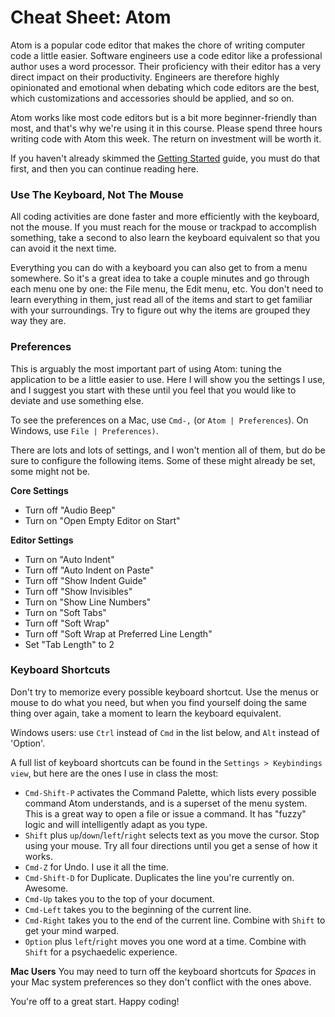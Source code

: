 # Cheat Sheet: Atom

Atom is a popular code editor that makes the chore of writing computer code a little easier.
Software engineers use a code editor like a professional author uses a word processor. Their proficiency with their editor has a very direct impact on their productivity.  Engineers are therefore highly opinionated and emotional when debating which code editors are the best, which customizations and accessories should be applied, and so on.

Atom works like most code editors but is a bit more beginner-friendly than most, and that's why we're using it in this course.  Please spend three hours writing code with Atom this week.  The return on investment will be worth it.

If you haven't already skimmed the [Getting Started](https://atom.io/docs/v1.3.2/getting-started-atom-basics) guide, you must do that first, and then you can continue reading here.

### Use The Keyboard, Not The Mouse

All coding activities are done faster and more efficiently with the keyboard, not the mouse.  If you must reach for the mouse or trackpad to accomplish something, take a second to also learn the keyboard equivalent so that you can avoid it the next time.

Everything you can do with a keyboard you can also get to from a menu somewhere.  So it's a great idea to take a couple minutes and go through each menu one by one: the File menu, the Edit menu, etc.  You don't need to learn everything in them, just read all of the items and start to get familiar with your surroundings.  Try to figure out why the items are grouped they way they are.

### Preferences

This is arguably the most important part of using Atom: tuning the application to be a little easier to use.  Here I will show you the settings I use, and I suggest you start with these until you feel that you would like to deviate and use something else.

To see the preferences on a Mac, use `Cmd-,` (or `Atom | Preferences`).  On Windows, use `File | Preferences)`.

There are lots and lots of settings, and I won't mention all of them, but do be sure to configure the following items.  Some of these might already be set, some might not be.

**Core Settings**
* Turn off "Audio Beep"
* Turn on "Open Empty Editor on Start"

**Editor Settings**
* Turn on "Auto Indent"
* Turn off "Auto Indent on Paste"
* Turn off "Show Indent Guide"
* Turn off "Show Invisibles"
* Turn on "Show Line Numbers"
* Turn on "Soft Tabs"
* Turn off "Soft Wrap"
* Turn off "Soft Wrap at Preferred Line Length"
* Set "Tab Length" to 2


### Keyboard Shortcuts

Don't try to memorize every possible keyboard shortcut.  Use the menus or mouse to do what you need, but when you find yourself doing the same thing over again, take a moment to learn the keyboard equivalent.

Windows users: use `Ctrl` instead of `Cmd` in the list below, and `Alt` instead of 'Option'.

A full list of keyboard shortcuts can be found in the `Settings > Keybindings view`, but here are the ones I use in class the most:

* `Cmd-Shift-P` activates the Command Palette, which lists every possible command Atom understands, and is a superset of the menu system.  This is a great way to open a file or issue a command.  It has "fuzzy" logic and will intelligently adapt as you type.
* `Shift` plus `up`/`down`/`left`/`right` selects text as you move the cursor.  Stop using your mouse.  Try all four directions until you get a sense of how it works.
* `Cmd-Z` for Undo.  I use it all the time.
* `Cmd-Shift-D` for Duplicate.  Duplicates the line you're currently on. Awesome.
* `Cmd-Up` takes you to the top of your document.
* `Cmd-Left` takes you to the beginning of the current line.
* `Cmd-Right` takes you to the end of the current line. Combine with `Shift` to get your mind warped.
* `Option` plus `left`/`right` moves you one word at a time.  Combine with `Shift` for a psychaedelic experience.

**Mac Users** You may need to turn off the keyboard shortcuts for _Spaces_ in your Mac system preferences so they don't conflict with the ones above.

You're off to a great start.  Happy coding!
